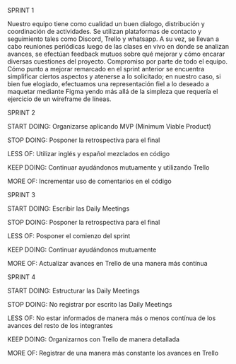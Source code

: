 SPRINT 1

Nuestro equipo tiene como cualidad un buen dialogo, distribución y coordinación de actividades. Se utilizan plataformas de contacto y seguimiento tales como Discord, Trello y whatsapp. A su vez, se llevan a cabo reuniones periódicas luego de las clases en vivo en donde se analizan avances, se efectúan feedback mutuos sobre qué mejorar y cómo encarar diversas cuestiones del proyecto. Compromiso por parte de todo el equipo.
Cómo punto a mejorar remarcado en el sprint anterior se encuentra simplificar ciertos aspectos y atenerse a lo solicitado; en nuestro caso, si bien fue elogiado, efectuamos una representación fiel a lo deseado a maquetar mediante Figma yendo más allá de la simpleza que requería el ejercicio de un wireframe de líneas.   

SPRINT 2

START DOING: Organizarse aplicando MVP (Minimum Viable Product)

STOP DOING: Posponer la retrospectiva para el final 

LESS OF: Utilizar inglés y español mezclados en código

KEEP DOING: Continuar ayudándonos mutuamente y utilizando Trello

MORE OF: Incrementar uso de comentarios en el código 


SPRINT 3

START DOING: Escribir las Daily Meetings

STOP DOING: Posponer la retrospectiva para el final 

LESS OF: Posponer el comienzo del sprint

KEEP DOING: Continuar ayudándonos mutuamente

MORE OF: Actualizar avances en Trello de una manera más contínua


SPRINT 4

START DOING: Estructurar las Daily Meetings 

STOP DOING: No registrar por escrito las Daily Meetings

LESS OF: No estar informados de manera más o menos contínua de los avances del resto de los integrantes

KEEP DOING: Organizarnos con Trello de manera detallada

MORE OF: Registrar de una manera más constante los avances en Trello
